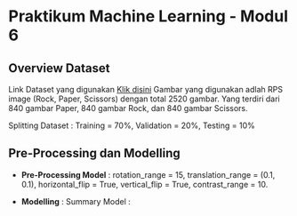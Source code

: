 # **Praktikum Machine Learning - Modul 6**


## Overview Dataset
Link Dataset yang digunakan [Klik disini](https://drive.google.com/drive/folders/1h-8wJMq_bLZSJT0OxXpnYVPcyRQnstkX?usp=sharing) Gambar yang digunakan adlah RPS image (Rock, Paper, Scissors) dengan total 2520 gambar. Yang terdiri dari 840 gambar Paper, 840 gambar Rock, dan 840 gambar Scissors. 

Splitting Dataset : Training = 70%, Validation = 20%, Testing = 10%

## Pre-Processing dan Modelling
* **Pre-Processing Model** : rotation_range = 15, translation_range = (0.1, 0.1), horizontal_flip = True, vertical_flip = True, contrast_range = 10.

* **Modelling** :
  Summary Model :
   
